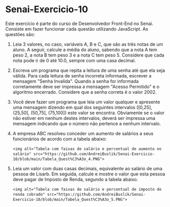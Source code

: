 # Senai-Exercicio-10

Este exercício é parte do curso de Desenvolvedor Front-End no Senai. Consiste em fazer funcionar cada questão utilizando JavaScript.
As questões são:

  1) Leia 3 valores, no caso, variáveis A, B e C, que são as três notas de um aluno. A seguir, calcule a média do aluno, sabendo que a nota A tem peso 2, a nota B tem peso 3 e a 
     nota C tem peso 5. Considere que cada nota pode ir de 0 até 10.0, sempre com uma casa decimal.
     
  2) Escreva um programa que repita a leitura de uma senha até que ela seja válida. Para cada leitura de senha incorreta informada, escrever a mensagem "Senha Invalida". Quando a 
     senha for informada corretamente deve ser impressa a mensagem "Acesso Permitido" e o algoritmo encerrado. Considere que a senha correta é o valor 2002. 
     
  3) Você deve fazer um programa que leia um valor qualquer e apresente uma mensagem dizendo em qual dos seguintes intervalos ([0,25], (25,50], (50,75], (75,100]) este valor se 
     encontra. Obviamente se o valor não estiver em nenhum destes intervalos, deverá ser impressa uma mensagem indicando que o número não pertence a nenhum intervalo.
     
  4) A empresa ABC resolveu conceder um aumento de salários a seus funcionários de acordo com a tabela abaixo:
          
         <img alt="Tabela com faixas de salário e percentual de aumento no salário" src="https://github.com/AndreiBuslik/Senai-Exercicio-10/blob/main/Tabela_Quest%C3%A3o_4.PNG">
          
  5) Leia um valor com duas casas decimais, equivalente ao salário de uma pessoa de Lisarb. Em seguida, calcule e mostre o valor que esta pessoa deve pagar de Imposto de Renda, 
     segundo a tabela abaixo.
          
         <img alt="Tabela com faixas de salário e percentual de imposto de renda cobrado" src="https://github.com/AndreiBuslik/Senai-Exercicio-10/blob/main/Tabela_Quest%C3%A3o_5.PNG">
